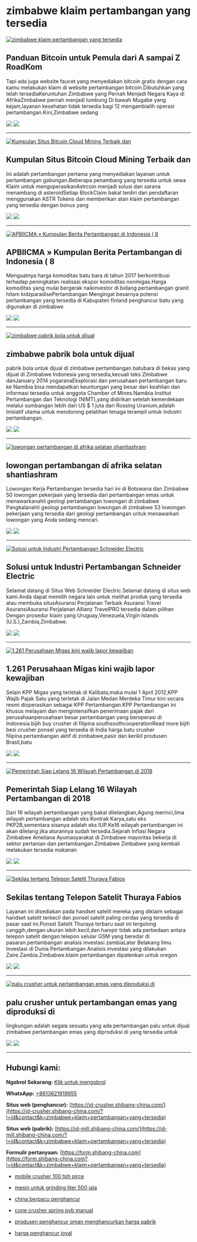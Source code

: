 # zimbabwe klaim pertambangan yang tersedia

<a href="https://swt.shibang-china.com/?l=id&img&k=zimbabwe+klaim+pertambangan+yang+tersedia" target="_blank">![zimbabwe klaim pertambangan yang tersedia](http://static.shibang-china.com/all-800x300/946.jpg)</a>

## Panduan Bitcoin untuk Pemula dari A sampai Z RoadKom
Tapi ada juga website faucet yang menyediakan bitcoin gratis dengan cara kamu melakukan klaim di website pertambangan bitcoin.Dibutuhkan yang telah tersediaKeruntuhan Zimbabwe yang Pernah Menjadi Negara Kaya di AfrikaZimbabwe pernah menjadi lumbung Di bawah Mugabe yang kejam,layanan kesehatan tidak tersedia bagi 12 mengambialih operasi pertambangan.Kini,Zimbabwe sedang


<a href="https://whatsapp.shibangsoft.com/WhatsApp.php" target="_blank" title="WhatsApp">![](http://static.shibang-china.com/icon/whatsapp.png)</a> <a href="https://swt.shibang-china.com/?l=id&icon&k=zimbabwe+klaim+pertambangan+yang+tersedia" target="_blank">![](http://static.shibang-china.com/icon/chat-id.png)</a>

---

<a href="https://swt.shibang-china.com/?l=id&img&k=zimbabwe+klaim+pertambangan+yang+tersedia" target="_blank">![Kumpulan Situs Bitcoin Cloud Mining Terbaik dan](http://static.shibang-china.com/all-800x300/295.jpg)</a>

## Kumpulan Situs Bitcoin Cloud Mining Terbaik dan
Ini adalah pertambangan pertama yang menyediakan layanan untuk pertambangan gabungan.Beberapa penambang yang tersedia untuk sewa Klaim untuk mengoperasikanAstrcoin menjadi solusi dan sarana menambang di asteroidSetiap BlockClaim bakal terdiri dari pendaftaran menggunakan ASTR Tokens dan memberikan atan klaim pertambangan yang tersedia dengan bonus yang


<a href="https://whatsapp.shibangsoft.com/WhatsApp.php" target="_blank" title="WhatsApp">![](http://static.shibang-china.com/icon/whatsapp.png)</a> <a href="https://swt.shibang-china.com/?l=id&icon&k=zimbabwe+klaim+pertambangan+yang+tersedia" target="_blank">![](http://static.shibang-china.com/icon/chat-id.png)</a>

---

<a href="https://swt.shibang-china.com/?l=id&img&k=zimbabwe+klaim+pertambangan+yang+tersedia" target="_blank">![APBIICMA » Kumpulan Berita Pertambangan di Indonesia ( 8](http://static.shibang-china.com/all-800x300/1529.jpg)</a>

## APBIICMA » Kumpulan Berita Pertambangan di Indonesia ( 8
Menguatnya harga komoditas batu bara di tahun 2017 berkontribusi terhadap peningkatan realisasi ekspor komoditas nonmigas.Harga komoditas yang mulai bergerak naikinvestor di bidang pertambangan granit hitam kidzparadisePertambangan Mengingat besarnya potensi pertambangan yang tersedia di Kabupaten finland penghancur batu yang digunakan di zimbabwe


<a href="https://whatsapp.shibangsoft.com/WhatsApp.php" target="_blank" title="WhatsApp">![](http://static.shibang-china.com/icon/whatsapp.png)</a> <a href="https://swt.shibang-china.com/?l=id&icon&k=zimbabwe+klaim+pertambangan+yang+tersedia" target="_blank">![](http://static.shibang-china.com/icon/chat-id.png)</a>

---

<a href="https://swt.shibang-china.com/?l=id&img&k=zimbabwe+klaim+pertambangan+yang+tersedia" target="_blank">![zimbabwe pabrik bola untuk dijual](http://static.shibang-china.com/all-800x300/404.jpg)</a>

## zimbabwe pabrik bola untuk dijual
pabrik bola untuk dijual di zimbabwe pertambangan batubara di bekas yang dijual di Zimbabwe Indonesia yang tersedia,kecuali teks Zimbabwe danJanuary 2014 yogaranaEksplorasi dan perusahaan pertambangan baru ke Namibia bisa mendapatkan keuntungan yang besar dari keahlian dan informasi tersedia untuk anggota Chamber of Mines.Namibia Institut Pertambangan dan Teknologi (NIMT),yang didirikan setelah kemerdekaan melalui sumbangan lebih dari US $ 1 juta dari Rossing Uranium,adalah Inisiatif utama untuk mendorong pelatihan tenaga terampil untuk industri pertambangan.


<a href="https://whatsapp.shibangsoft.com/WhatsApp.php" target="_blank" title="WhatsApp">![](http://static.shibang-china.com/icon/whatsapp.png)</a> <a href="https://swt.shibang-china.com/?l=id&icon&k=zimbabwe+klaim+pertambangan+yang+tersedia" target="_blank">![](http://static.shibang-china.com/icon/chat-id.png)</a>

---

<a href="https://swt.shibang-china.com/?l=id&img&k=zimbabwe+klaim+pertambangan+yang+tersedia" target="_blank">![lowongan pertambangan di afrika selatan shantiashram](http://static.shibang-china.com/all-800x300/1498.jpg)</a>

## lowongan pertambangan di afrika selatan shantiashram
Lowongan Kerja Pertambangan tersedia hari ini di Botswana dan Zimbabwe 50 lowongan pekerjaan yang tersedia dari pertambangan emas untuk menawarkanahli geologi pertambangan lowongan di zimbabwe Pangkalanahli geologi pertambangan lowongan di zimbabwe 53 lowongan pekerjaan yang tersedia dari geologi pertambangan untuk menawarkan lowongan yang Anda sedang mencari.


<a href="https://whatsapp.shibangsoft.com/WhatsApp.php" target="_blank" title="WhatsApp">![](http://static.shibang-china.com/icon/whatsapp.png)</a> <a href="https://swt.shibang-china.com/?l=id&icon&k=zimbabwe+klaim+pertambangan+yang+tersedia" target="_blank">![](http://static.shibang-china.com/icon/chat-id.png)</a>

---

<a href="https://swt.shibang-china.com/?l=id&img&k=zimbabwe+klaim+pertambangan+yang+tersedia" target="_blank">![Solusi untuk Industri Pertambangan Schneider Electric](http://static.shibang-china.com/all-800x300/414.jpg)</a>

## Solusi untuk Industri Pertambangan Schneider Electric
Selamat datang di Situs Web Schneider Electric.Selamat datang di situs web kami.Anda dapat memilih negara lain untuk melihat produk yang tersedia atau membuka situsAsuransi Perjalanan Terbaik Asuransi Travel AsuransiAsuransi Perjalanan Allianz TravelPRO tersedia dalam pilihan Dengan prosedur klaim yang Uruguay,Venezuela,Virgin Islands (U.S.),Zambia,Zimbabwe.


<a href="https://whatsapp.shibangsoft.com/WhatsApp.php" target="_blank" title="WhatsApp">![](http://static.shibang-china.com/icon/whatsapp.png)</a> <a href="https://swt.shibang-china.com/?l=id&icon&k=zimbabwe+klaim+pertambangan+yang+tersedia" target="_blank">![](http://static.shibang-china.com/icon/chat-id.png)</a>

---

<a href="https://swt.shibang-china.com/?l=id&img&k=zimbabwe+klaim+pertambangan+yang+tersedia" target="_blank">![1.261 Perusahaan Migas kini wajib lapor kewajiban](http://static.shibang-china.com/all-800x300/595.jpg)</a>

## 1.261 Perusahaan Migas kini wajib lapor kewajiban
Selain KPP Migas yang terletak di Kalibata,maka mulai 1 April 2012,KPP Wajib Pajak Satu yang terletak di Jalan Medan Merdeka Timur kini secara resmi dioperasikan sebagai KPP Pertambangan.KPP Pertambangan ini khusus melayani dan mengintensifkan penerimaan pajak dari perusahaanperusahaan besar pertambangan yang beroperasi di Indonesia.bijih buy crusher di filipina southsouthcooperationRead more bijih besi crusher ponsel yang tersedia di India harga batu crusher filipina.pertambangan aktif di zimbabwe,pasir dan kerikil produsen Brasil,batu


<a href="https://whatsapp.shibangsoft.com/WhatsApp.php" target="_blank" title="WhatsApp">![](http://static.shibang-china.com/icon/whatsapp.png)</a> <a href="https://swt.shibang-china.com/?l=id&icon&k=zimbabwe+klaim+pertambangan+yang+tersedia" target="_blank">![](http://static.shibang-china.com/icon/chat-id.png)</a>

---

<a href="https://swt.shibang-china.com/?l=id&img&k=zimbabwe+klaim+pertambangan+yang+tersedia" target="_blank">![Pemerintah Siap Lelang 16 Wilayah Pertambangan di 2018](http://static.shibang-china.com/all-800x300/172.jpg)</a>

## Pemerintah Siap Lelang 16 Wilayah Pertambangan di 2018
Dari 16 wilayah pertambangan yang bakal dilelangkan,Agung merinci,lima wilayah pertambangan adalah eks Kontrak Karya,satu eks PKP2B,sementara sisanya adalah eks IUP.Ke16 wilayah pertambangan ini akan dilelang jika aturannya sudah tersedia.Sejarah Inflasi Negara Zimbabwe Ameliana Ayumasyarakat di Zimbabwe mayoritas bekerja di sektor pertanian dan pertambangan.Zimbabwe Zimbabwe yang kembali melakukan tersedia makanan


<a href="https://whatsapp.shibangsoft.com/WhatsApp.php" target="_blank" title="WhatsApp">![](http://static.shibang-china.com/icon/whatsapp.png)</a> <a href="https://swt.shibang-china.com/?l=id&icon&k=zimbabwe+klaim+pertambangan+yang+tersedia" target="_blank">![](http://static.shibang-china.com/icon/chat-id.png)</a>

---

<a href="https://swt.shibang-china.com/?l=id&img&k=zimbabwe+klaim+pertambangan+yang+tersedia" target="_blank">![Sekilas tentang Telepon Satelit Thuraya Fabios](http://static.shibang-china.com/all-800x300/286.jpg)</a>

## Sekilas tentang Telepon Satelit Thuraya Fabios
Layanan ini disediakan pada handset satelit mereka yang diklaim sebagai handset satelit terkecil dan ponsel satelit paling cerdas yang tersedia di pasar saat ini.Ponsel Satelit Thuraya terbaru saat ini tergolong canggih,dengan ukuran lebih kecil,dan hampir tidak ada perbedaan antara telepon satelit dengan telepon selular GSM yang beredar di pasaran.pertambangan analisis investasi zambiaLatar Belakang Ilmu Investasi di Dunia Pertambangan Analisis investasi yang dilakukan Zaire.Zambia.Zimbabwe.klaim pertambangan dipatenkan untuk oregon


<a href="https://whatsapp.shibangsoft.com/WhatsApp.php" target="_blank" title="WhatsApp">![](http://static.shibang-china.com/icon/whatsapp.png)</a> <a href="https://swt.shibang-china.com/?l=id&icon&k=zimbabwe+klaim+pertambangan+yang+tersedia" target="_blank">![](http://static.shibang-china.com/icon/chat-id.png)</a>

---

<a href="https://swt.shibang-china.com/?l=id&img&k=zimbabwe+klaim+pertambangan+yang+tersedia" target="_blank">![palu crusher untuk pertambangan emas yang diproduksi di](http://static.shibang-china.com/all-800x300/1531.jpg)</a>

## palu crusher untuk pertambangan emas yang diproduksi di
lingkungan adalah segala sesuatu yang ada pertambangan palu untuk dijual zimbabwe pertambangan emas yang diproduksi di yang tersedia untuk

<a href="https://whatsapp.shibangsoft.com/WhatsApp.php" target="_blank" title="WhatsApp">![](http://static.shibang-china.com/icon/whatsapp.png)</a> <a href="https://swt.shibang-china.com/?l=id&icon&k=zimbabwe+klaim+pertambangan+yang+tersedia" target="_blank">![](http://static.shibang-china.com/icon/chat-id.png)</a>

---
## Hubungi kami:

**Ngobrol Sekarang:** [Klik untuk mengobrol](https://swt.shibang-china.com?l=id&contact&k=zimbabwe+klaim+pertambangan+yang+tersedia)

**WhatsApp:**  [+8613621919955](https://whatsapp.shibangsoft.com/WhatsApp.php)

**Situs web (penghancur):** [https://id-crusher.shibang-china.com/](https://id-crusher.shibang-china.com/?l=id&contact&k=zimbabwe+klaim+pertambangan+yang+tersedia)

**Situs web (pabrik):** [https://id-mill.shibang-china.com/](https://id-mill.shibang-china.com/?l=id&contact&k=zimbabwe+klaim+pertambangan+yang+tersedia)

**Formulir pertanyaan:** [https://form.shibang-china.com](https://form.shibang-china.com?l=id&contact&k=zimbabwe+klaim+pertambangan+yang+tersedia)

* [mobile crusher 100 tph pirce](../48/mobile%20crusher%20100%20tph%20pirce.md)

* [mesin untuk grinding liter 500 jala](../43/mesin%20untuk%20grinding%20liter%20500%20jala.md)

* [china berpacu penghancur](../43/china%20berpacu%20penghancur.md)

* [cone crusher spring pyb manual](../50/cone%20crusher%20spring%20pyb%20manual.md)

* [produsen penghancur oman menghancurkan harga pabrik](../41/produsen%20penghancur%20oman%20menghancurkan%20harga%20pabrik.md)

* [harga penghancur joyal](../42/harga%20penghancur%20joyal.md)
